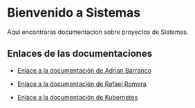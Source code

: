 # Bienvenido a Sistemas

Aquí encontraras documentacion sobre proyectos de Sistemas.

## Enlaces de las documentaciones

- [Enlace a la documentación de Adrian Barranco](./adrian_barranco/index.md)

- [Enlace a la documentación de Rafael Romera](./rafa_romera/index.md)

- [Enlace a la documentación de Kubernetes](./kubernetes/index.md)
